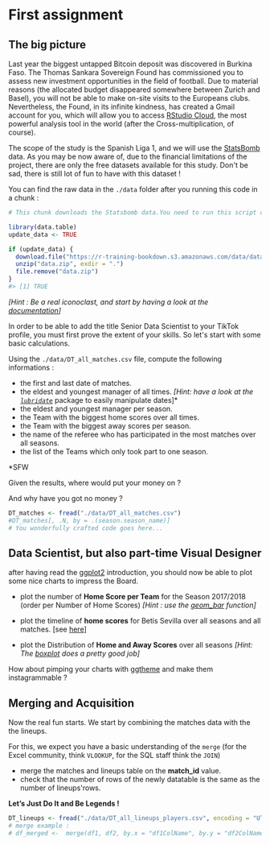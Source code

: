 # First assignment


## The big picture
Last year the biggest untapped Bitcoin deposit was discovered in Burkina Faso.
The Thomas Sankara Sovereign Found has commissioned you to assess new investment opportunities in the field of football. Due to material reasons (the allocated budget disappeared somewhere between Zurich and Basel), you will not be able to make on-site visits to the Europeans clubs. Nevertheless, the Found, in its infinite kindness, has created a Gmail account for you, which will allow you to access [RStudio Cloud](https://rstudio.cloud/), the most powerful analysis tool in the world (after the Cross-multiplication, of course).

The scope of the study is the Spanish Liga 1, and we will use the [StatsBomb](https://github.com/statsbomb/open-data) data.
As you may be now aware of, due to the financial limitations of the project, there are only the free datasets available for this study. Don't be sad, there is still lot of fun to have with this dataset !

You can find the raw data in the `./data` folder after you running this code in a chunk :


```r
# This chunk downloads the Statsbomb data.You need to run this script once, then you can set the `update_data` variable to `FALSE`

library(data.table)
update_data <- TRUE

if (update_data) {
  download.file("https://r-training-bookdown.s3.amazonaws.com/data/data.zip", dest = "data.zip", mode = "wb")
  unzip("data.zip", exdir = ".")
  file.remove("data.zip")
}
#> [1] TRUE
```

*[Hint : Be a real iconoclast, and start by having a look at the [documentation](https://github.com/statsbomb/open-data/tree/master/doc)]*


In order to be able to add the title Senior Data Scientist to your TikTok profile, you must first prove the extent of your skills. So let's start with some basic calculations.

Using the `./data/DT_all_matches.csv` file, compute the following informations :

- the first and last date of matches.
- the eldest and youngest manager of all times. *[Hint: have a look at the [`lubridate`](https://lubridate.tidyverse.org/)* package to easily manipulate dates]*
- the eldest and youngest manager per season.
- the Team with the biggest home scores over all times.
- the Team with the biggest away scores per season.
- the name of the referee who has participated in the most matches over all seasons.
- the list of the Teams which only took part to one season.

*SFW

Given the results, where would put your money on ? 

And why have you got no money ?


```r
DT_matches <- fread("./data/DT_all_matches.csv")
#DT_matches[, .N, by = .(season.season_name)]
# You wonderfully crafted code goes here...
```



## Data Scientist, but also part-time Visual Designer
after having read the [ggplot2](https://uc-r.github.io/ggplot_intro) introduction, you should now be able to plot some nice charts to impress the Board.

- plot the number of **Home Score per Team** for the Season 2017/2018 (order per Number of Home Scores)  *[Hint : use the  [geom_bar](https://www.r-graph-gallery.com/218-basic-barplots-with-ggplot2.html) function]*

- plot the timeline of **home scores** for Betis Sevilla over all seasons and all matches. [see [here](https://rpubs.com/admiralbyng/geom_line_tutorial)]
- plot the Distribution of **Home and Away Scores** over all seasons *[Hint: The [boxplot](https://t-redactyl.io/blog/2016/04/creating-plots-in-r-using-ggplot2-part-10-boxplots.html) does a pretty good job]*

How about pimping your charts with [ggtheme](https://yutannihilation.github.io/allYourFigureAreBelongToUs/ggthemes/) and make them instagrammable ? 


## Merging and Acquisition

Now the real fun starts. We start by combining the matches data with the the lineups.

For this, we expect you have a basic understanding of the `merge` (for the Excel community, think `VLOOKUP`, for the SQL staff think the `JOIN`)

- merge the matches and lineups table on the **match_id** value.
- check that the number of rows of the newly datatable is the same as the number of lineups'rows.

**Let’s Just Do It and Be Legends !**

```r
DT_lineups <- fread("./data/DT_all_lineups_players.csv", encoding = "UTF-8")
# merge example :
# df_merged <-  merge(df1, df2, by.x = "df1ColName", by.y = "df2ColName")
```
